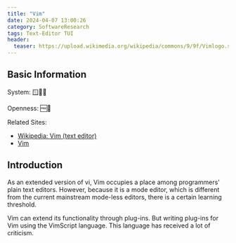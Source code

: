 ```yaml
---
title: "Vim"
date: 2024-04-07 13:00:26
category: SoftwareResearch
tags: Text-Editor TUI
header:
  teaser: https://upload.wikimedia.org/wikipedia/commons/9/9f/Vimlogo.svg
---
```


## Basic Information

System: 🪟🍎🐧

Openness: 🆓📖

Related Sites:

* [Wikipedia: Vim (text editor)](https://en.wikipedia.org/wiki/Vim_(text_editor))
* [Vim](https://www.vim.org/)

## Introduction

As an extended version of vi, Vim occupies a place among programmers' plain text editors. However, because it is a mode editor, which is different from the current mainstream mode-less editors, there is a certain learning threshold.

Vim can extend its functionality through plug-ins. But writing plug-ins for Vim using the VimScript language. This language has received a lot of criticism.
